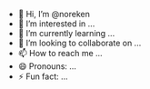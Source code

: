 - 👋 Hi, I’m @noreken
- 👀 I’m interested in ...
- 🌱 I’m currently learning ...
- 💞️ I’m looking to collaborate on ...
- 📫 How to reach me ...
- 😄 Pronouns: ...
- ⚡ Fun fact: ...

<!---
noreken/noreken is a ✨ special ✨ repository because its `README.md` (this file) appears on your GitHub profile.
You can click the Preview link to take a look at your changes.
--->
